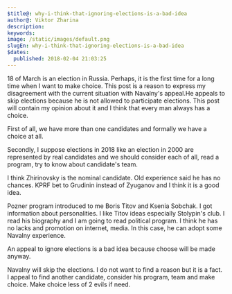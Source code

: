 ```yaml
---
$title@: why-i-think-that-ignoring-elections-is-a-bad-idea
author@: Viktor Zharina
description: 
keywords: 
image: /static/images/default.png
slugEn: why-i-think-that-ignoring-elections-is-a-bad-idea
$dates:
  published: 2018-02-04 21:03:25
---
```

18 of March is an election in Russia. Perhaps, it is the first time for a long time when I want to make choice. This post is a reason to express my disagreement with the current situation with Navalny's appeal.He appeals to skip elections because he is not allowed to participate elections. This post will contain my opinion about it and I think that every man always has a choice.

First of all, we have more than one candidates and formally we have a choice at all.

Secondly, I suppose elections in 2018 like an election in 2000 are represented by real candidates and we should consider each of all, read a program, try to know about candidate's team.

I think Zhirinovsky is the nominal candidate. Old experience said he has no chances. KPRF bet to Grudinin instead of Zyuganov and I think it is a good idea.

Pozner program introduced to me Boris Titov and Ksenia Sobchak. I got information about personalities. I like Titov ideas especially Stolypin's club. I read his biography and I am going to read political program. I think he has no lacks and promotion on internet, media. In this case, he can adopt some Navalny experience.

An appeal to ignore elections is a bad idea because choose will be made anyway.

Navalny will skip the elections. I do not want to find a reason but it is a fact. I appeal to find another candidate, consider his program, team and make choice. Make choice less of 2 evils if need.